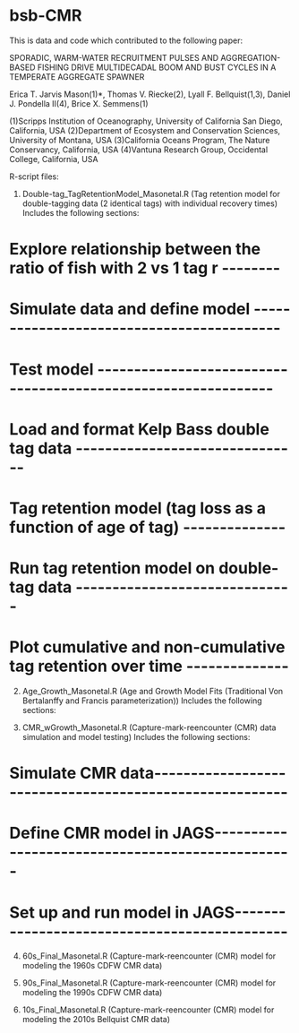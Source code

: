 # bsb-CMR

This is data and code which contributed to the following paper:

SPORADIC, WARM-WATER RECRUITMENT PULSES AND AGGREGATION-BASED FISHING DRIVE MULTIDECADAL BOOM AND BUST CYCLES IN A TEMPERATE AGGREGATE SPAWNER 

Erica T. Jarvis Mason(1)*, Thomas V. Riecke(2), Lyall F. Bellquist(1,3), Daniel J. Pondella II(4), Brice X. Semmens(1)

(1)Scripps Institution of Oceanography, University of California San Diego, California, USA
(2)Department of Ecosystem and Conservation Sciences, University of Montana, USA
(3)California Oceans Program, The Nature Conservancy, California, USA
(4)Vantuna Research Group, Occidental College, California, USA

R-script files:
1) Double-tag_TagRetentionModel_Masonetal.R (Tag retention model for double-tagging data (2 identical tags) with individual recovery times) Includes the following sections:
# Explore relationship between the ratio of fish with 2 vs 1 tag r --------
# Simulate data and define model ------------------------------------------
# Test model --------------------------------------------------------------
# Load and format Kelp Bass double tag data -------------------------------
# Tag retention model (tag loss as a function of age of tag) --------------
# Run tag retention model on double-tag data ------------------------------
# Plot cumulative and non-cumulative tag retention over time --------------

2) Age_Growth_Masonetal.R (Age and Growth Model Fits (Traditional Von Bertalanffy and Francis parameterization)) Includes the following sections:

3) CMR_wGrowth_Masonetal.R (Capture-mark-reencounter (CMR) data simulation and model testing) Includes the following sections:
# Simulate CMR data--------------------------------------------------------
# Define CMR model in JAGS-------------------------------------------------
# Set up and run model in JAGS---------------------------------------------

4) 60s_Final_Masonetal.R (Capture-mark-reencounter (CMR) model for modeling the 1960s CDFW CMR data)

5) 90s_Final_Masonetal.R (Capture-mark-reencounter (CMR) model for modeling the 1990s CDFW CMR data)

6) 10s_Final_Masonetal.R (Capture-mark-reencounter (CMR) model for modeling the 2010s Bellquist CMR data)


